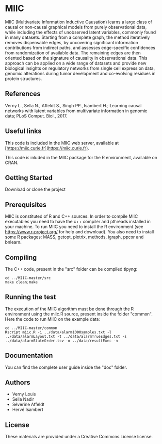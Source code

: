 # MIIC
MIIC (Multivariate Information Inductive Causation) learns a large class of causal or non-causal graphical models from purely observational data, while including the effects of unobserved latent variables, commonly found in many datasets. Starting from a complete graph, the method iteratively removes dispensable edges, by uncovering significant information contributions from indirect paths, and assesses edge-specific confidences from randomization of available data. The remaining edges are then oriented based on the signature of causality in observational data. This approach can be applied on a wide range of datasets and provide new biological insights on regulatory networks from single cell expression data, genomic alterations during tumor development and co-evolving residues in protein structures.

## References
Verny L., Sella N., Affeldt S., Singh PP., Isambert H.; Learning causal networks with latent variables from multivariate information in genomic data;  PLoS Comput. Biol., 2017.

## Useful links
This code is included in the MIIC web server, available at [https://miic.curie.fr](https://miic.curie.fr).

This code is inluded in the MIIC package for the R environment, available on CRAN.

## Getting Started
Download or clone the project 

## Prerequisites
MIIC is constituted of R and C++ sources. In order to compile MIIC executables you need to have the c++ compiler and pthreads installed in your machine. 
To run MIIC you need to install the R environment (see https://www.r-project.org/ for help and download). You also need to install some R packages: MASS, getopt, plotrix, methods, igraph, ppcor and bnlearn. 

## Compiling
The C++ code, present in the "src" folder can be compiled tipyng:
```
cd ../MIIC-master/src
make clean;make
```
## Running the test
The execution of the MIIC algorithm must be done through the R environment using the miic.R source, present inside the folder "common". Here the code to run MIIC on the example data:
```
cd ../MIIC-master/common
Rscript miic.R -i ../data/alarm1000samples.txt -l ../data/alarmLayout.txt -t ../data/alarmTrueEdges.txt -s ../data/alarmStateOrder.tsv -o ../data/resultExec -n
```
## Documentation
You can find the complete user guide inside the "doc" folder.

## Authors
- Verny Louis
- Sella Nadir
- Séverine Affeldt
- Hervé Isambert

## License
These materials are provided under a Creative Commons License license.
